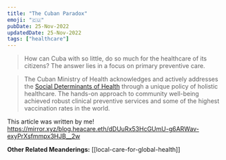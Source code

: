 ```yaml
---
title: "The Cuban Paradox"
emoji: "🇨‍🇺"
pubDate: 25-Nov-2022
updatedDate: 25-Nov-2022
tags: ["healthcare"]
---
```


> How can Cuba with so little, do so much for the healthcare of its citizens? The answer lies in a focus on primary preventive care.

> The Cuban Ministry of Health acknowledges and actively addresses the [Social Determinants of Health](https://www.who.int/health-topics/social-determinants-of-health#tab=tab_1) through a unique policy of holistic healthcare. The hands-on approach to community well-being achieved robust clinical preventive services and some of the highest vaccination rates in the world.

This article was written by me!
https://mirror.xyz/blog.heacare.eth/dDUuRx53HcGUmU-g6ARWav-exyPrXsfmmpx3HJB__2w

**Other Related Meanderings:**
[[local-care-for-global-health]]
